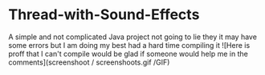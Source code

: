 # Thread-with-Sound-Effects
A simple and not complicated Java project not going to lie they it may have some errors but I am doing my best had a hard time compiling it
![Here is proff that I can't compile would be glad if someone would help me in the comments](screenshoot / screenshoots.gif /GIF)
